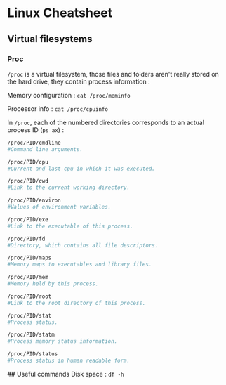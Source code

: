# Linux Cheatsheet

## Virtual filesystems
### Proc
`/proc` is a virtual filesystem, those files and folders aren't really stored on the hard drive, they contain process information :

Memory configuration : `cat /proc/meminfo`

Processor info : `cat /proc/cpuinfo`

In `/proc`, each of the numbered directories corresponds to an actual process ID (`ps ax`) :
```bash
/proc/PID/cmdline
#Command line arguments.

/proc/PID/cpu
#Current and last cpu in which it was executed.

/proc/PID/cwd
#Link to the current working directory.

/proc/PID/environ
#Values of environment variables.

/proc/PID/exe
#Link to the executable of this process.

/proc/PID/fd
#Directory, which contains all file descriptors.

/proc/PID/maps
#Memory maps to executables and library files.

/proc/PID/mem
#Memory held by this process.

/proc/PID/root
#Link to the root directory of this process.

/proc/PID/stat
#Process status.

/proc/PID/statm
#Process memory status information.

/proc/PID/status
#Process status in human readable form.
```

## Useful commands
Disk space : `df -h`



